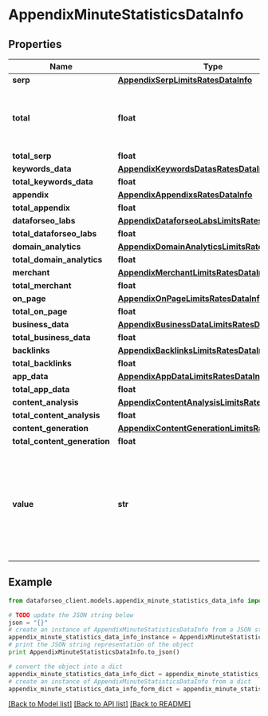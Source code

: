 # AppendixMinuteStatisticsDataInfo


## Properties

Name | Type | Description | Notes
------------ | ------------- | ------------- | -------------
**serp** | [**AppendixSerpLimitsRatesDataInfo**](AppendixSerpLimitsRatesDataInfo.md) |  | [optional] 
**total** | **float** | total amount of money deposited to your account | [optional] 
**total_serp** | **float** |  | [optional] 
**keywords_data** | [**AppendixKeywordsDatasRatesDataInfo**](AppendixKeywordsDatasRatesDataInfo.md) |  | [optional] 
**total_keywords_data** | **float** |  | [optional] 
**appendix** | [**AppendixAppendixsRatesDataInfo**](AppendixAppendixsRatesDataInfo.md) |  | [optional] 
**total_appendix** | **float** |  | [optional] 
**dataforseo_labs** | [**AppendixDataforseoLabsLimitsRatesDataInfo**](AppendixDataforseoLabsLimitsRatesDataInfo.md) |  | [optional] 
**total_dataforseo_labs** | **float** |  | [optional] 
**domain_analytics** | [**AppendixDomainAnalyticsLimitsRatesDataInfo**](AppendixDomainAnalyticsLimitsRatesDataInfo.md) |  | [optional] 
**total_domain_analytics** | **float** |  | [optional] 
**merchant** | [**AppendixMerchantLimitsRatesDataInfo**](AppendixMerchantLimitsRatesDataInfo.md) |  | [optional] 
**total_merchant** | **float** |  | [optional] 
**on_page** | [**AppendixOnPageLimitsRatesDataInfo**](AppendixOnPageLimitsRatesDataInfo.md) |  | [optional] 
**total_on_page** | **float** |  | [optional] 
**business_data** | [**AppendixBusinessDataLimitsRatesDataInfo**](AppendixBusinessDataLimitsRatesDataInfo.md) |  | [optional] 
**total_business_data** | **float** |  | [optional] 
**backlinks** | [**AppendixBacklinksLimitsRatesDataInfo**](AppendixBacklinksLimitsRatesDataInfo.md) |  | [optional] 
**total_backlinks** | **float** |  | [optional] 
**app_data** | [**AppendixAppDataLimitsRatesDataInfo**](AppendixAppDataLimitsRatesDataInfo.md) |  | [optional] 
**total_app_data** | **float** |  | [optional] 
**content_analysis** | [**AppendixContentAnalysisLimitsRatesDataInfo**](AppendixContentAnalysisLimitsRatesDataInfo.md) |  | [optional] 
**total_content_analysis** | **float** |  | [optional] 
**content_generation** | [**AppendixContentGenerationLimitsRatesDataInfo**](AppendixContentGenerationLimitsRatesDataInfo.md) |  | [optional] 
**total_content_generation** | **float** |  | [optional] 
**value** | **str** | time period for grouping day in the yyyy-MM-dd format minute in the yyyy-MM-dd HH:mm format | [optional] 

## Example

```python
from dataforseo_client.models.appendix_minute_statistics_data_info import AppendixMinuteStatisticsDataInfo

# TODO update the JSON string below
json = "{}"
# create an instance of AppendixMinuteStatisticsDataInfo from a JSON string
appendix_minute_statistics_data_info_instance = AppendixMinuteStatisticsDataInfo.from_json(json)
# print the JSON string representation of the object
print AppendixMinuteStatisticsDataInfo.to_json()

# convert the object into a dict
appendix_minute_statistics_data_info_dict = appendix_minute_statistics_data_info_instance.to_dict()
# create an instance of AppendixMinuteStatisticsDataInfo from a dict
appendix_minute_statistics_data_info_form_dict = appendix_minute_statistics_data_info.from_dict(appendix_minute_statistics_data_info_dict)
```
[[Back to Model list]](../README.md#documentation-for-models) [[Back to API list]](../README.md#documentation-for-api-endpoints) [[Back to README]](../README.md)


